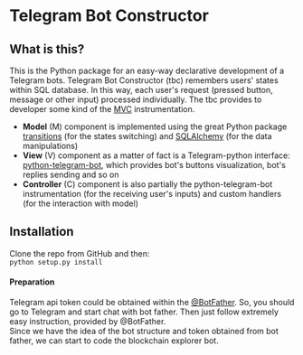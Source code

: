 # Telegram Bot Constructor

## What is this?
This is the Python package for an easy-way declarative development
of a Telegram bots. Telegram Bot Constructor (tbc) remembers users' states
within SQL database. In this way, each user's request (pressed button,
message or other input) processed individually. The tbc provides to
developer some kind of the
[MVC](https://ru.wikipedia.org/wiki/Model-View-Controller) instrumentation.
* **Model** (M) component is implemented using the great Python package
[transitions](https://github.com/pytransitions/transitions) (for the
states switching) and
[SQLAlchemy](https://www.sqlalchemy.org/) (for the data manipulations)
* **View** (V) component as a matter of fact is a Telegram-python
interface:
[python-telegram-bot](https://github.com/python-telegram-bot/python-telegram-bot),
which provides bot's buttons visualization, bot's replies sending and so on
* **Controller** (C) component is also partially the python-telegram-bot
instrumentation (for the receiving user's inputs) and custom handlers
(for the interaction with model)

## Installation
Clone the repo from GitHub and then:<br>
`python setup.py install`

#### Preparation
Telegram api token could be obtained within the [@BotFather](https://telegram.me/botfather).
So, you should go to Telegram and start chat with bot father. Then just follow extremely easy
instruction, provided by @BotFather.<br>
Since we have the idea of the bot structure and token obtained from bot father, we can start to code the
blockchain explorer bot.